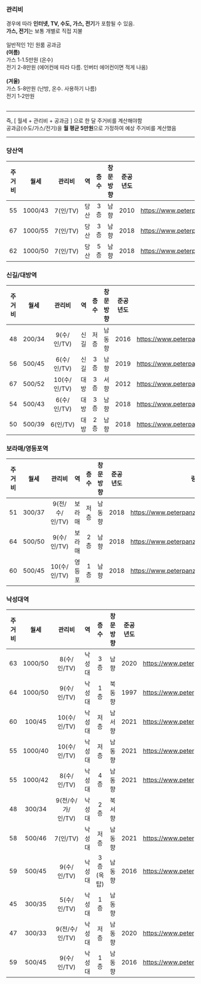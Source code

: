 ### 관리비
경우에 따라 **인터넷, TV, 수도, 가스, 전기**가 포함될 수 있음.   
**가스, 전기**는 보통 개별로 직접 지불   
<br/>
일반적인 1인 원룸 공과금   
**(여름)**   
가스 1-1.5만원 (온수)   
전기 2-8만원 (에어컨에 따라 다름. 인버터 에어컨이면 적게 나옴)   
<br/>
**(겨울)**   
가스 5-8만원 (난방, 온수. 사용하기 나름)   
전기 1-2만원   
<br/>

------

즉, [ 월세 + 관리비 + 공과금 ] 으로 한 달 주거비를 계산해야함   
공과금(수도/가스/전기)을 **월 평균 5만원**으로 가정하여 예상 주거비를 계산했음

------



### 당산역
|주거비|월세|관리비|역|층수|창문방향|준공년도|링크|
|:---:|:---:|:---:|:---:|:---:|:---:|:---:|:---:|
|55|1000/43|7(인/TV)|당산|3층|남향|2010|https://www.peterpanz.com/house/15766386| 
|67|1000/55|7(인/TV)|당산|3층|남향|2018|https://www.peterpanz.com/house/15766386| 
|62|1000/50|7(인/TV)|당산|5층|남향|2018|https://www.peterpanz.com/house/15832845| 


### 신길/대방역
|주거비|월세|관리비|역|층수|창문방향|준공년도|링크|
|:---:|:---:|:---:|:---:|:---:|:---:|:---:|:---:|
|48|200/34|9(수/인/TV)|신길|저층|남동향|2016|https://www.peterpanz.com/house/15862871| 
|56|500/45|6(수/인/TV)|신길|3층|남향|2019|https://www.peterpanz.com/house/15820518| 
|67|500/52|10(수/인/TV)|대방|3층|서향|2012|https://www.peterpanz.com/house/15801503| 
|54|500/43|6(수/인/TV)|대방|3층|남향|2018|https://www.peterpanz.com/house/15841184| 
|50|500/39|6(인/TV)|대방|2층|남향|2018|https://www.peterpanz.com/house/15757306| 

### 보라매/영등포역
|주거비|월세|관리비|역|층수|창문방향|준공년도|링크|
|:---:|:---:|:---:|:---:|:---:|:---:|:---:|:---:|
|51|300/37|9(전/수/인/TV)|보라매|저층|남동향|2018|https://www.peterpanz.com/house/15832180| 
|64|500/50|9(수/인/TV)|보라매|2층|남향|2018|https://www.peterpanz.com/house/15854681| 
|60|500/45|10(수/인/TV)|영등포|1층|남향|2018|https://www.peterpanz.com/house/15832007| 

### 낙성대역
|주거비|월세|관리비|역|층수|창문방향|준공년도|링크|
|:---:|:---:|:---:|:---:|:---:|:---:|:---:|:---:|
|63|1000/50|8(수/인/TV)|낙성대|3층|남향|2020|https://www.peterpanz.com/house/15784891| 
|64|1000/50|9(수/인/TV)|낙성대|1층|북동향|1997|https://www.peterpanz.com/house/15784031| 
|60|100/45|10(수/인/TV)|낙성대|저층|남서향|2021|https://www.peterpanz.com/house/15866838| 
|55|1000/40|10(수/인/TV)|낙성대|저층|남동향|2021|https://www.peterpanz.com/house/15853170| 
|55|1000/42|8(수/인/TV)|낙성대|4층|남동향|2021|https://www.peterpanz.com/house/15854859| 
|48|300/34|9(전/수/가/인/TV)|낙성대|2층|북서향||2006|https://www.peterpanz.com/house/15857216| 
|58|500/46|7(인/TV)|낙성대|저층|남동향|2021|https://www.peterpanz.com/house/15812078| 
|59|500/45|9(수/인/TV)|낙성대|3층(옥탑)|남동향|2016|https://www.peterpanz.com/house/15784891| 
|45|300/35|5(수/인/TV)|낙성대|1층|남동향||2006|https://www.peterpanz.com/house/15784143| 
|47|300/33|9(전/수/인/TV)|낙성대|저층|남동향|2020|https://www.peterpanz.com/house/15757597| 
|59|500/45|9(수/인/TV)|낙성대|1층|남동향|2016|https://www.peterpanz.com/house/15784891| 
